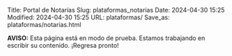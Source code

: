 Title: Portal de Notarías
Slug: plataformas_notarias
Date: 2024-04-30 15:25
Modified: 2024-04-30 15:25
URL: plataformas/
Save_as: plataformas/notarias.html

**AVISO:** Esta página está en modo de prueba. Estamos trabajando en escribir su contenido. ¡Regresa pronto!
